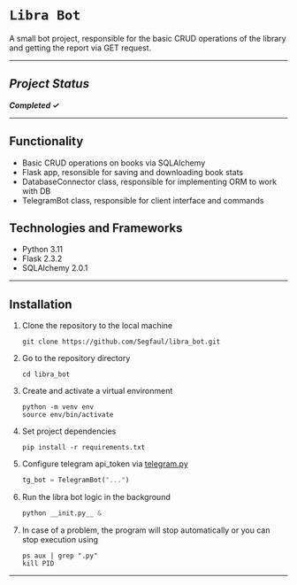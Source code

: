 # `Libra Bot`

A small bot project, responsible for the basic CRUD operations of the library and getting the report via GET request.

___

## *Project Status*

***Completed &#10003;***
___
## Functionality
- Basic CRUD operations on books via SQLAlchemy
- Flask app, resonsible for saving and downloading book stats
- DatabaseConnector class, responsible for implementing ORM to work with DB
- TelegramBot class, responsible for client interface and commands

## Technologies and Frameworks
- Python 3.11 
- Flask 2.3.2
- SQLAlchemy 2.0.1
___

## Installation

1. Clone the repository to the local machine

    ```shell
    git clone https://github.com/Segfaul/libra_bot.git
    ```

2. Go to the repository directory

    ```shell
    cd libra_bot
    ```

3. Create and activate a virtual environment

    ```shell
    python -m venv env
    source env/bin/activate
    ```

4. Set project dependencies

    ```shell
    pip install -r requirements.txt
    ```

5. Configure telegram api_token via [telegram.py](https://github.com/Segfaul/libra_bot/blob/d22e4db68f36005ae6d6b01499cb66649bc83716/telegram.py#L323-L326)

    ```python
    tg_bot = TelegramBot("...")
    ```

6. Run the libra bot logic in the background

    ```python
    python __init.py__ &
    ```

7. In case of a problem, the program will stop automatically or you can stop execution using

    ```shell
    ps aux | grep ".py"
    kill PID
    ```
___
